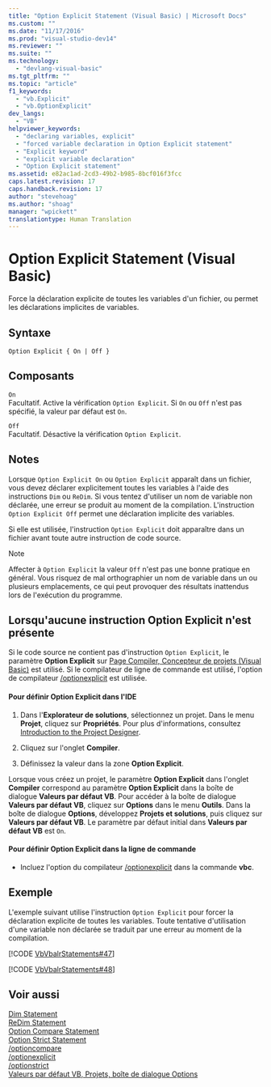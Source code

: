 ```yaml
---
title: "Option Explicit Statement (Visual Basic) | Microsoft Docs"
ms.custom: ""
ms.date: "11/17/2016"
ms.prod: "visual-studio-dev14"
ms.reviewer: ""
ms.suite: ""
ms.technology: 
  - "devlang-visual-basic"
ms.tgt_pltfrm: ""
ms.topic: "article"
f1_keywords: 
  - "vb.Explicit"
  - "vb.OptionExplicit"
dev_langs: 
  - "VB"
helpviewer_keywords: 
  - "declaring variables, explicit"
  - "forced variable declaration in Option Explicit statement"
  - "Explicit keyword"
  - "explicit variable declaration"
  - "Option Explicit statement"
ms.assetid: e82ac1ad-2cd3-49b2-b985-8bcf016f3fcc
caps.latest.revision: 17
caps.handback.revision: 17
author: "stevehoag"
ms.author: "shoag"
manager: "wpickett"
translationtype: Human Translation
---
```

# Option Explicit Statement (Visual Basic)
Force la déclaration explicite de toutes les variables d'un fichier, ou permet les déclarations implicites de variables.  
  
## Syntaxe  
  
```  
Option Explicit { On | Off }  
```  
  
## Composants  
 `On`  
 Facultatif.  Active la vérification `Option Explicit`.  Si `On` ou `Off` n'est pas spécifié, la valeur par défaut est `On`.  
  
 `Off`  
 Facultatif.  Désactive la vérification `Option Explicit`.  
  
## Notes  
 Lorsque `Option Explicit On` ou `Option Explicit` apparaît dans un fichier, vous devez déclarer explicitement toutes les variables à l'aide des instructions `Dim` ou `ReDim`.  Si vous tentez d'utiliser un nom de variable non déclarée, une erreur se produit au moment de la compilation.  L'instruction `Option Explicit Off` permet une déclaration implicite des variables.  
  
 Si elle est utilisée, l'instruction `Option Explicit` doit apparaître dans un fichier avant toute autre instruction de code source.  
  
> [!NOTE]
>  Affecter à `Option Explicit` la valeur `Off` n'est pas une bonne pratique en général.  Vous risquez de mal orthographier un nom de variable dans un ou plusieurs emplacements, ce qui peut provoquer des résultats inattendus lors de l'exécution du programme.  
  
## Lorsqu'aucune instruction Option Explicit n'est présente  
 Si le code source ne contient pas d'instruction `Option Explicit`, le paramètre **Option Explicit** sur [Page Compiler, Concepteur de projets \(Visual Basic\)](/visual-studio/ide/reference/compile-page-project-designer-visual-basic) est utilisé.  Si le compilateur de ligne de commande est utilisé, l'option de compilateur [\/optionexplicit](../../../visual-basic/reference/command-line-compiler/optionexplicit.md) est utilisée.  
  
#### Pour définir Option Explicit dans l'IDE  
  
1.  Dans l'**Explorateur de solutions**, sélectionnez un projet.  Dans le menu **Projet**, cliquez sur **Propriétés**.  Pour plus d'informations, consultez [Introduction to the Project Designer](http://msdn.microsoft.com/fr-fr/898dd854-c98d-430c-ba1b-a913ce3c73d7).  
  
2.  Cliquez sur l'onglet **Compiler**.  
  
3.  Définissez la valeur dans la zone **Option Explicit**.  
  
 Lorsque vous créez un projet, le paramètre **Option Explicit** dans l'onglet **Compiler** correspond au paramètre **Option Explicit** dans la boîte de dialogue **Valeurs par défaut VB**.  Pour accéder à la boîte de dialogue **Valeurs par défaut VB**, cliquez sur **Options** dans le menu **Outils**.  Dans la boîte de dialogue **Options**, développez **Projets et solutions**, puis cliquez sur **Valeurs par défaut VB**.  Le paramètre par défaut initial dans **Valeurs par défaut VB** est `On`.  
  
#### Pour définir Option Explicit dans la ligne de commande  
  
-   Incluez l'option du compilateur [\/optionexplicit](../../../visual-basic/reference/command-line-compiler/optionexplicit.md) dans la commande **vbc**.  
  
## Exemple  
 L'exemple suivant utilise l'instruction `Option Explicit` pour forcer la déclaration explicite de toutes les variables.  Toute tentative d'utilisation d'une variable non déclarée se traduit par une erreur au moment de la compilation.  
  
 [!CODE [VbVbalrStatements#47](../CodeSnippet/VS_Snippets_VBCSharp/VbVbalrStatements#47)]  
  
 [!CODE [VbVbalrStatements#48](../CodeSnippet/VS_Snippets_VBCSharp/VbVbalrStatements#48)]  
  
## Voir aussi  
 [Dim Statement](../../../visual-basic/language-reference/statements/dim-statement.md)   
 [ReDim Statement](../../../visual-basic/language-reference/statements/redim-statement.md)   
 [Option Compare Statement](../../../visual-basic/language-reference/statements/option-compare-statement.md)   
 [Option Strict Statement](../../../visual-basic/language-reference/statements/option-strict-statement.md)   
 [\/optioncompare](../../../visual-basic/reference/command-line-compiler/optioncompare.md)   
 [\/optionexplicit](../../../visual-basic/reference/command-line-compiler/optionexplicit.md)   
 [\/optionstrict](../../../visual-basic/reference/command-line-compiler/optionstrict.md)   
 [Valeurs par défaut VB, Projets, boîte de dialogue Options](/visual-studio/ide/reference/visual-basic-defaults-projects-options-dialog-box)